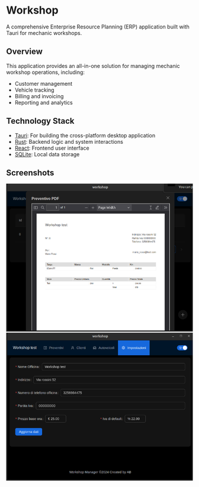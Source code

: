 # Workshop

A comprehensive Enterprise Resource Planning (ERP) application built with Tauri for mechanic workshops.

## Overview

This application provides an all-in-one solution for managing mechanic workshop operations, including:

-   Customer management
-   Vehicle tracking
-   Billing and invoicing
-   Reporting and analytics

## Technology Stack

-   [Tauri](https://tauri.app/): For building the cross-platform desktop application
-   [Rust](https://www.rust-lang.org/): Backend logic and system interactions
-   [React](https://reactjs.org/): Frontend user interface
-   [SQLite](https://www.sqlite.org/): Local data storage

## Screenshots

![Alt text](./assets/pdf-view.png 'Title')
![Alt text](./assets/settings.png 'Title')
